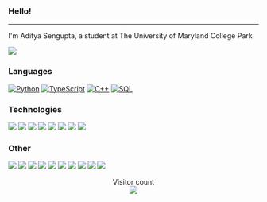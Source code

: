 ###  Hello!
---
I'm Aditya Sengupta, a student at The University of Maryland College Park 

[![](https://img.shields.io/badge/-🌈%20Website-FFF)](https://adityasengupta.com)


### Languages

[![Python](https://img.shields.io/badge/-Python-000?&logo=Python)](https://adityasengupta.com)
[![TypeScript](https://img.shields.io/badge/-TypeScript-000?&logo=typescript)](https://adityasengupta.com)
[![C++](https://img.shields.io/badge/C++-000?&logo=cplusplus&logoColor=0057b8)](https://adityasengupta.com)
[![SQL](https://img.shields.io/badge/-SQL-000?&logo=MySQL)](https://adityasengupta.com)

### Technologies

[![](https://img.shields.io/badge/-jQuery-000?&logo=jQuery&logoColor=0769AD)](https://adityasengupta.com)
[![](https://img.shields.io/badge/-Node.js-000?&logo=node.js)](https://adityasengupta.com)
[![](https://img.shields.io/badge/-React-000?&logo=React)](https://adityasengupta.com)
[![](https://img.shields.io/badge/-SQLite-000?&logo=Sqlite)](https://adityasengupta.com)
[![](https://img.shields.io/badge/-Nuxt.js-000?&logo=Nuxt.js)](https://adityasengupta.com)
[![](https://img.shields.io/badge/-Next.js-000?&logo=Next.js)](https://adityasengupta.com)
[![](https://img.shields.io/badge/-Flask-000?&logo=Flask)](https://adityasengupta.com)
[![](https://img.shields.io/badge/-Django-000?&logo=Django&logoColor=092E20)](https://adityasengupta.com)

### Other

[![](https://img.shields.io/badge/-HTML-000?&logo=html5)](https://adityasengupta.com)
[![](https://img.shields.io/badge/-CSS-000?&logo=css3&logoColor=1572B6)](https://adityasengupta.com)
[![](https://img.shields.io/badge/-Bootstrap-000?&logo=Bootstrap)](https://adityasengupta.com)
[![](https://img.shields.io/badge/-Tailwind-000?&logo=tailwind-css)](https://adityasengupta.com)
[![](https://img.shields.io/badge/-Git-000?&logo=Git)](https://adityasengupta.com)
[![](https://img.shields.io/badge/-Docker-000?&logo=Docker)](https://adityasengupta.com)
[![](https://img.shields.io/badge/-Heroku-000?&logo=heroku&logoColor=430098)](https://adityasengupta.com)
[![](https://img.shields.io/badge/-Netlify-000?&logo=Netlify)](https://adityasengupta.com)
[![](https://img.shields.io/badge/-Vercel-000?&logo=Vercel)](https://adityasengupta.com)
[![](https://img.shields.io/badge/-AWS-000?&logo=Amazon-AWS&logoColor=F90)](https://adityasengupta.com)


<p align="center"> 
  Visitor count<br>
  <a href="https://adityasengupta.com">
    <img src="https://profile-counter.glitch.me/aseng21/count.svg" />
  </a>
</p>
